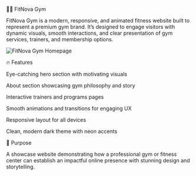 🏋️‍♂️ FitNova Gym

FitNova Gym is a modern, responsive, and animated fitness website built to represent a premium gym brand. It’s designed to engage visitors with dynamic visuals, smooth interactions, and clear presentation of gym services, trainers, and membership options.

![FitNova Gym Homepage](/fit-nova/images/Homepage.png)


🔥 Features

Eye-catching hero section with motivating visuals

About section showcasing gym philosophy and story

Interactive trainers and programs pages

Smooth animations and transitions for engaging UX

Responsive layout for all devices

Clean, modern dark theme with neon accents

🎯 Purpose

A showcase website demonstrating how a professional gym or fitness center can establish an impactful online presence with stunning design and storytelling.